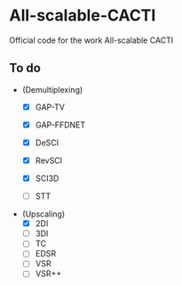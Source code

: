 # All-scalable-CACTI
Official code for the work All-scalable CACTI



## To do
- \(Demultiplexing)
	- [x] GAP-TV
	- [x] GAP-FFDNET
	- [x] DeSCI
	- [x] RevSCI
	- [x] SCI3D
    - [ ] STT


- \(Upscaling)
	- [x] 2DI
	- [ ] 3DI
	- [ ] TC
	- [ ] EDSR
    - [ ] VSR
    - [ ] VSR++
